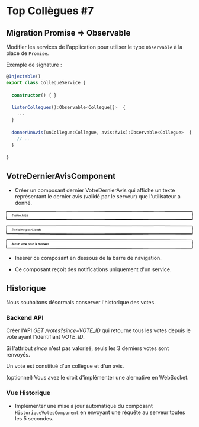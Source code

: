 # Top Collègues #7


## Migration Promise => Observable

Modifier les services de l'application pour utiliser le type `Observable` à la place de `Promise`.

Exemple de signature :

```ts
@Injectable()
export class CollegueService {

  constructor() { }

  listerCollegues():Observable<Collegue[]>  {
    ...
  }

  donnerUnAvis(unCollegue:Collegue, avis:Avis):Observable<Collegue>  {
    // ...
  }

}

```


## VotreDernierAvisComponent

* Créer un composant dernier VotreDernierAvis qui affiche un texte représentant le dernier avis (validé par le serveur) que l'utilisateur a donné.

![](../images/VotreDernierAvisComponent.png)

* Insérer ce composant en dessous de la barre de navigation.

* Ce composant reçoit des notifications uniquement d'un service.

## Historique

Nous souhaitons désormais conserver l'historique des votes.

### Backend API

Créer l'API _GET /votes?since=VOTE_ID_ qui retourne tous les votes depuis le vote ayant l'identifiant _VOTE_ID_.

Si l'attribut _since_ n'est pas valorisé, seuls les 3 derniers votes sont renvoyés.

Un vote est constitué d'un collègue et d'un avis.

(optionnel) Vous avez le droit d'implémenter une alernative en WebSocket.

### Vue Historique

* Implémenter une mise à jour automatique du composant `HistoriqueVotesComponent` en envoyant une réquête au serveur toutes les 5 secondes.